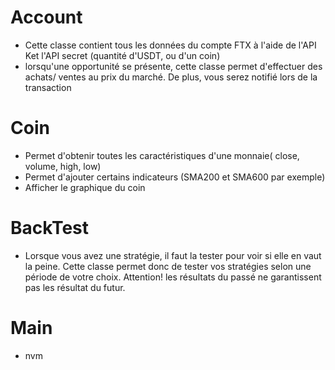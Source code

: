 # Account
- Cette classe contient tous les données du compte FTX à l'aide de l'API Ket l'API secret (quantité d'USDT, ou d'un coin)
- lorsqu'une opportunité se présente, cette classe permet d'effectuer des achats/ ventes au prix du marché. De plus, vous serez notifié lors de la transaction 

# Coin
- Permet d'obtenir toutes les caractéristiques d'une monnaie( close, volume, high, low)
- Permet d'ajouter certains indicateurs (SMA200 et SMA600 par exemple)
- Afficher le graphique du coin

# BackTest
- Lorsque vous avez une stratégie, il faut la tester pour voir si elle en vaut la peine. Cette classe permet donc de tester vos stratégies selon une période de votre choix. Attention! les résultats du passé ne garantissent pas les résultat du futur.

# Main
- nvm
